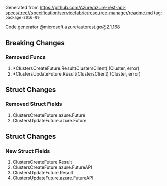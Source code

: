 Generated from https://github.com/Azure/azure-rest-api-specs/tree//specification/servicefabric/resource-manager/readme.md tag: `package-2016-09`

Code generator @microsoft.azure/autorest.go@2.1.168

## Breaking Changes

### Removed Funcs

1. *ClustersCreateFuture.Result(ClustersClient) (Cluster, error)
1. *ClustersUpdateFuture.Result(ClustersClient) (Cluster, error)

## Struct Changes

### Removed Struct Fields

1. ClustersCreateFuture.azure.Future
1. ClustersUpdateFuture.azure.Future

## Struct Changes

### New Struct Fields

1. ClustersCreateFuture.Result
1. ClustersCreateFuture.azure.FutureAPI
1. ClustersUpdateFuture.Result
1. ClustersUpdateFuture.azure.FutureAPI
